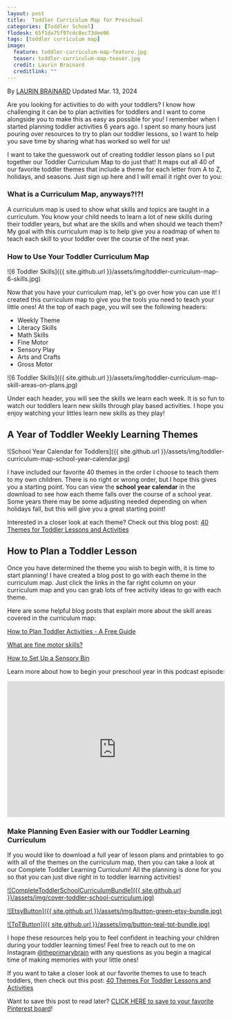 ```yaml
---
layout: post
title:  Toddler Curriculum Map for Preschool
categories: [Toddler School]
flodesk: 65f1da75f97cdc8ec73dee06
tags: [toddler curriculum map]
image:
  feature: toddler-curriculum-map-feature.jpg
  teaser: toddler-curriculum-map-teaser.jpg
  credit: Laurin Brainard
  creditlink: ""
---
```

By [LAURIN BRAINARD](https://theprimarybrain.com/menu/about/) Updated Mar. 13, 2024

Are you looking for activities to do with your toddlers? I know how challenging it can be to plan activities for toddlers and I want to come alongside you to make this as easy as possible for you! I remember when I started planning toddler activities 6 years ago. I spent so many hours just pouring over resources to try to plan our toddler lessons, so I want to help you save time by sharing what has worked so well for us!

I want to take the guesswork out of creating toddler lesson plans so I put together our Toddler Curriculum Map to do just that! It maps out all 40 of our favorite toddler themes that include a theme for each letter from A to Z, holidays, and seasons. Just sign up here and I will email it right over to you:

<div id="fd-form-65f1da75f97cdc8ec73dee06"></div>
<script>
  window.fd('form', {
    formId: '65f1da75f97cdc8ec73dee06',
    containerEl: '#fd-form-65f1da75f97cdc8ec73dee06'
  });
</script>

### What is a Curriculum Map, anyways?!?!

A curriculum map is used to show what skills and topics are taught in a curriculum. You know your child needs to learn a lot of new skills during their toddler years, but what are the skills and when should we teach them? My goal with this curriculum map is to help give you a roadmap of when to teach each skill to your toddler over the course of the next year. 

### How to Use Your Toddler Curriculum Map

![6 Toddler Skills]({{ site.github.url }}/assets/img/toddler-curriculum-map-6-skills.jpg)

Now that you have your curriculum map, let's go over how you can use it! I created this curriculum map to give you the tools you need to teach your little ones! At the top of each page, you will see the following headers:
- Weekly Theme
- Literacy Skills
- Math Skills
- Fine Motor
- Sensory Play
- Arts and Crafts
- Gross Motor

![6 Toddler Skills]({{ site.github.url }}/assets/img/toddler-curriculum-map-skill-areas-on-plans.jpg)

Under each header, you will see the skills we learn each week. It is so fun to watch our toddlers learn new skills through play based activities. I hope you enjoy watching your littles learn new skills as they play!

## A Year of Toddler Weekly Learning Themes

![School Year Calendar for Toddlers]({{ site.github.url }}/assets/img/toddler-curriculum-map-school-year-calendar.jpg)

I have included our favorite 40 themes in the order I choose to teach them to my own children. There is no right or wrong order, but I hope this gives you a starting point. You can view the **school year calendar** in the download to see how each theme falls over the course of a school year. Some years there may be some adjusting needed depending on when holidays fall, but this will give you a great starting point! 

Interested in a closer look at each theme? Check out this blog post: [40 Themes for Toddler Lessons and Activities](https://theprimarybrain.com/toddler%20school/2024/03/13/List-of-Themes-For-Toddler-Lessons/)

## How to Plan a Toddler Lesson

Once you have determined the theme you wish to begin with, it is time to start planning! I have created a blog post to go with each theme in the curriculum map. Just click the links in the far right column on your curriculum map and you can grab lots of free activity ideas to go with each theme. 

Here are some helpful blog posts that explain more about the skill areas covered in the curriculum map:

[How to Plan Toddler Activities - A Free Guide](https://theprimarybrain.com/toddler%20school/2023/10/24/Toddler-Activities-Planning-Guide/)

[What are fine motor skills?](https://theprimarybrain.com/fine%20motor%20skills/2024/01/25/What-Are-Fine-Motor-Skills/)

[How to Set Up a Sensory Bin](https://theprimarybrain.com/preschool/2023/03/31/Setting-Up-A-Sensory-Bin/)

Learn more about how to begin your preschool year in this podcast episode:
<iframe title="Teach Your Littles At Home | Homeschool Preschool Activities for Busy Moms of 2 to 5 Year Olds" allowtransparency="true" height="315" width="100%" style="border: none; min-width: min(100%, 430px);height:315px;" scrolling="no" data-name="pb-iframe-player" src="https://www.podbean.com/player-v2/?i=7vc25-f9f573-pbblog-playlist&share=1&download=1&rtl=0&fonts=Tahoma&skin=1&font-color=auto&logo_link=episode_page&order=episodic&limit=1&filter=publish_time&publish_start=2024-08-26&publish_end=2024-08-26&ss=c2bd843166b21ab9245d361a0e486b6f&btn-skin=7&size=315" loading="lazy" allowfullscreen=""></iframe>

### Make Planning Even Easier with our Toddler Learning Curriculum

If you would like to download a full year of lesson plans and printables to go with all of the themes on the curriculum map, then you can take a look at our Complete Toddler Learning Curriculum! All the planning is done for you so that you can just dive right in to toddler learning activities! 

[![CompleteToddlerSchoolCurriculumBundle]({{ site.github.url }}/assets/img/cover-toddler-school-curriculum.jpg)](https://www.teacherspayteachers.com/Product/The-Complete-Toddler-Learning-Curriculum-Preschool-Activities-Lesson-Plans-9277137?utm_source=PB%20Blog&utm_campaign=Curriculum%20Map%20Blog%2020240313%20to%20Complete%20Toddler%20Bundle)

[![EtsyButton]({{ site.github.url }}/assets/img/button-green-etsy-bundle.jpg)](https://theprimarybrain.etsy.com/listing/1575955240)

[![TpTButton]({{ site.github.url }}/assets/img/button-teal-tpt-bundle.jpg)](https://www.teacherspayteachers.com/Product/The-Complete-Toddler-Learning-Curriculum-Preschool-Activities-Lesson-Plans-9277137?utm_source=PB%20Blog&utm_campaign=Curriculum%20Map%20Blog%2020240313%20to%20Complete%20Toddler%20Bundle)

I hope these resources help you to feel confident in teaching your children during your toddler learning times! Feel free to reach out to me on Instagram [@theprimarybrain](https://www.instagram.com/theprimarybrain/) with any questions as you begin a magical time of making memories with your little ones!

If you want to take a closer look at our favorite themes to use to teach toddlers, then check out this post: [40 Themes For Toddler Lessons and Activities](https://theprimarybrain.com/toddler%20school/2024/03/13/List-of-Themes-For-Toddler-Lessons/)

Want to save this post to read later? [CLICK HERE to save to your favorite Pinterest board](https://www.pinterest.com/pin/447334175504149908/)!